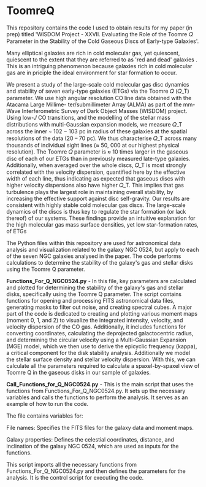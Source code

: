 # ToomreQ

This repository contains the code I used to obtain results for my paper (in prep) titled 'WISDOM Project - XXVII. Evaluating the Role of the Toomre 𝑄
Parameter in the Stability of the Cold Gaseous Discs of Early-type Galaxies'.

Many elliptical galaxies are rich in cold molecular gas, yet quiescent, quiescent to the extent that they are referred to as 'red and dead' galaxies . This is an intriguing phenomenon because galaxies rich in cold molecular gas are in priciple the ideal environment for star formation to occur. 

We present a study of the large-scale cold molecular gas disc dynamics and stability of seven early-type galaxies (ETGs)
via the Toomre 𝑄 (𝑄_T) parameter. We use high angular resolution CO line data obtained with the Atacama Large Millime-
ter/submillimeter Array (ALMA) as part of the mm-Wave Interferometric Survey of Dark Object Masses (WISDOM) project.
Using low-𝐽 CO transitions, and the modelling of the stellar mass distributions with multi-Gaussian expansion models, we
measure 𝑄_T across the inner ∼ 102 − 103 pc in radius of these galaxies at the spatial resolutions of the data (20 – 70 pc). We
thus characterise 𝑄_T across many thousands of individual sight lines (≈ 50, 000 at our highest physical resolution). The Toomre
𝑄 parameter is ≈ 10 times larger in the gaseous disc of each of our ETGs than in previously measured late-type galaxies.
Additionally, when averaged over the whole discs, 𝑄_T is most strongly correlated with the velocity dispersion, quantified here by
the effective width of each line, thus indicating as expected that gaseous discs with higher velocity dispersions also have higher
𝑄_T. This implies that gas turbulence plays the largest role in maintaining overall stability, by increasing the effective support
against disc self-gravity. Our results are consistent with highly stable cold molecular gas discs. The large-scale dynamics of the
discs is thus key to regulate the star formation (or lack thereof) of our systems. These findings provide an intuitive explanation
for the high molecular gas mass surface densities, yet low star-formation rates, of ETGs


The Python files within this repository are used for astronomical data analysis and visualization related to the galaxy NGC 0524, but apply to each of the seven NGC galaxies analysed in the paper. The code performs calculations to determine the stability of the galaxy's gas and stellar disks using the Toomre Q parameter.


**Functions_For_Q_NGC0524.py** - In this file, key parameters are calculated and plotted for determining the stability of the galaxy's gas and stellar disks, specifically using the Toomre Q parameter. The script contains functions for opening and processing FITS astronomical data files, generating masks to filter out noise, and creating spectral cubes. A major part of the code is dedicated to creating and plotting various moment maps (moment 0, 1, and 2) to visualize the integrated intensity, velocity, and velocity dispersion of the CO gas. Additionally, it includes functions for converting coordinates, calculating the deprojected galactocentric radius, and determining the circular velocity using a Multi-Gaussian Expansion (MGE) model, which we then use to derive the epicyclic frequency (kappa), a critical component for the disk stability analysis. Additionally we model the stellar surface density and stellar velocity dispersion. With this, we can calculate all the parameters required to calculate a spaxel-by-spaxel view of Toomre Q in the gaseous disks in our sample of galaxies.


**Call_Functions_for_Q_NGC0524.py** -  This is the main script that uses the functions from Functions_For_Q_NGC0524.py. It sets up the necessary variables and calls the functions to perform the analysis. It serves as an example of how to run the code.

The file contains variables for:

File names: Specifies the FITS files for the galaxy data and moment maps.

Galaxy properties: Defines the celestial coordinates, distance, and inclination of the galaxy NGC 0524, which are used as inputs for the functions.

This script imports all the necessary functions from Functions_For_Q_NGC0524.py and then defines the parameters for the analysis. It is the control script for executing the code.
